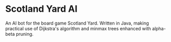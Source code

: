 ﻿# Scotland Yard AI

An AI bot for the board game Scotland Yard. Written in Java, making practical use of Dijkstra's algorithm and minmax trees enhanced with alpha-beta pruning.
